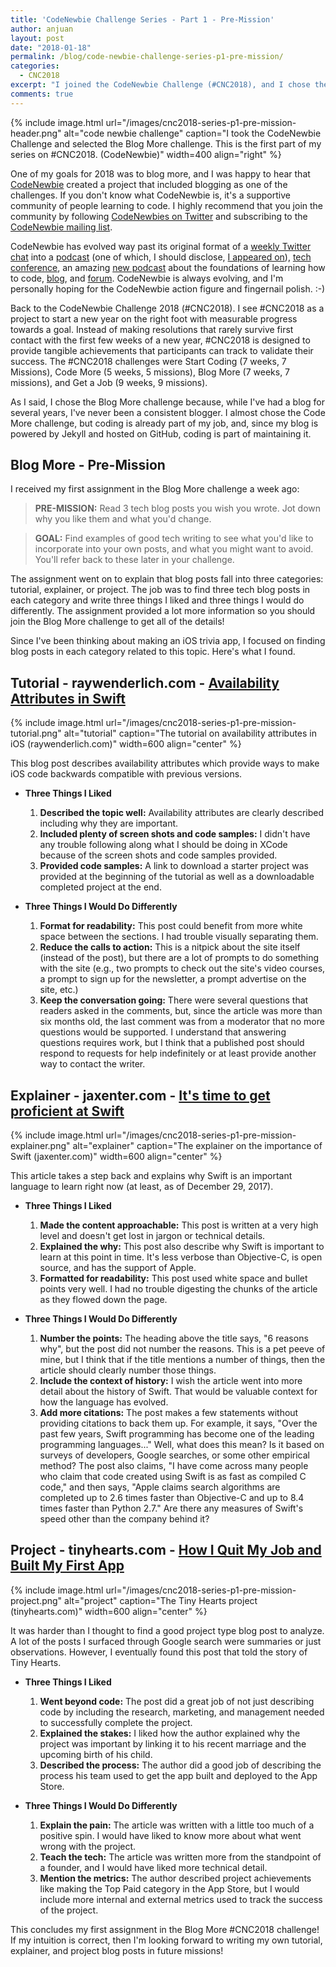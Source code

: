 ```yaml
---
title: 'CodeNewbie Challenge Series - Part 1 - Pre-Mission'
author: anjuan
layout: post
date: "2018-01-18"
permalink: /blog/code-newbie-challenge-series-p1-pre-mission/
categories:
  - CNC2018
excerpt: "I joined the CodeNewbie Challenge (#CNC2018), and I chose the Blog More challenge. I'm turning my work on this challenge into a blog series, and this is Part 1: The Pre-Mission!"
comments: true
---
```


{% include image.html url="/images/cnc2018-series-p1-pre-mission-header.png" alt="code newbie challenge" caption="I took the CodeNewbie Challenge and selected the Blog More challenge. This is the first part of my series on #CNC2018. (CodeNewbie)" width=400 align="right" %}

One of my goals for 2018 was to blog more, and I was happy to hear that [CodeNewbie](https://www.codenewbie.org/) created a project that included blogging as one of the challenges. If you don't know what CodeNewbie is, it's a supportive community of people learning to code. I highly recommend that you join the community by following [CodeNewbies on Twitter](http://twitter.com/codenewbies) and subscribing to the [CodeNewbie mailing list](http://codenewbie.us8.list-manage.com/subscribe?u=0a92a565e5b5037722c845fdb&id=880252aaa9).

CodeNewbie has evolved way past its original format of a [weekly Twitter chat](https://www.codenewbie.org/chat) into a [podcast](https://www.codenewbie.org/podcast) (one of which, I should disclose, [I appeared on](https://www.codenewbie.org/podcast/scrum-master)), [tech conference](http://codelandconf.com/), an amazing [new podcast](https://www.codenewbie.org/basecs) about the foundations of learning how to code, [blog](https://www.codenewbie.org/blogs), and [forum](http://discourse.codenewbie.org/). CodeNewbie is always evolving, and I'm personally hoping for the CodeNewbie action figure and fingernail polish. :-)

Back to the CodeNewbie Challenge 2018 (#CNC2018). I see #CNC2018 as a project to start a new year on the right foot with measurable progress towards a goal. Instead of making resolutions that rarely survive first contact with the first few weeks of a new year, #CNC2018 is designed to provide tangible achievements that participants can track to validate their success. The #CNC2018 challenges were Start Coding (7 weeks, 7 Missions), Code More (5 weeks, 5 missions), Blog More (7 weeks, 7 missions), and Get a Job (9 weeks, 9 missions).

As I said, I chose the Blog More challenge because, while I've had a blog for several years, I've never been a consistent blogger. I almost chose the Code More challenge, but coding is already part of my job, and, since my blog is powered by Jekyll and hosted on GitHub, coding is part of maintaining it.

## Blog More - Pre-Mission

I received my first assignment in the Blog More challenge a week ago:

> **PRE-MISSION:** Read 3 tech blog posts you wish you wrote. Jot down why you like them and what you'd change.

> **GOAL:** Find examples of good tech writing to see what you'd like to incorporate into your own posts, and what you might want to avoid. You'll refer back to these later in your challenge.

The assignment went on to explain that blog posts fall into three categories: tutorial, explainer, or project. The job was to find three tech blog posts in each category and write three things I liked and three things I would do differently. The assignment provided a lot more information so you should join the Blog More challenge to get all of the details!

Since I've been thinking about making an iOS trivia app, I focused on finding blog posts in each category related to this topic. Here's what I found.

## Tutorial - raywenderlich.com - [Availability Attributes in Swift](https://www.raywenderlich.com/139077/availability-attributes-swift)

{% include image.html url="/images/cnc2018-series-p1-pre-mission-tutorial.png" alt="tutorial" caption="The tutorial on availability attributes in iOS (raywenderlich.com)" width=600 align="center" %}

This blog post describes availability attributes which provide ways to make iOS code backwards compatible with previous versions. 

* **Three Things I Liked**
  1. **Described the topic well:** Availability attributes are clearly described including why they are important.
  2. **Included plenty of screen shots and code samples:** I didn't have any trouble following along what I should be doing in XCode because of the screen shots and code samples provided.
  3. **Provided code samples:** A link to download a starter project was provided at the beginning of the tutorial as well as a downloadable completed project at the end.

* **Three Things I Would Do Differently**
  1. **Format for readability:** This post could benefit from more white space between the sections. I had trouble visually separating them.
  2. **Reduce the calls to action:** This is a nitpick about the site itself (instead of the post), but there are a lot of prompts to do something with the site (e.g., two prompts to check out the site's video courses, a prompt to sign up for the newsletter, a prompt advertise on the site, etc.)
  3. **Keep the conversation going:** There were several questions that readers asked in the comments, but, since the article was more than six months old, the last comment was from a moderator that no more questions would be supported. I understand that answering questions requires work, but I think that a published post should respond to requests for help indefinitely or at least provide another way to contact the writer.


## Explainer - jaxenter.com - [It's time to get proficient at Swift](https://jaxenter.com/swift-get-proficient-139818.html)

{% include image.html url="/images/cnc2018-series-p1-pre-mission-explainer.png" alt="explainer" caption="The explainer on the importance of Swift (jaxenter.com)" width=600 align="center" %}

This article takes a step back and explains why Swift is an important language to learn right now (at least, as of December 29, 2017).

* **Three Things I Liked**
  1. **Made the content approachable:** This post is written at a very high level and doesn't get lost in jargon or technical details.
  2. **Explained the why:** This post also describe why Swift is important to learn at this point in time. It's less verbose than Objective-C, is open source, and has the support of Apple.
  3. **Formatted for readability:** This post used white space and bullet points very well. I had no trouble digesting the chunks of the article as they flowed down the page.

* **Three Things I Would Do Differently**
  1. **Number the points:** The heading above the title says, "6 reasons why", but the post did not number the reasons. This is a pet peeve of mine, but I think that if the title mentions a number of things, then the article should clearly number those things.
  2. **Include the context of history:** I wish the article went into more detail about the history of Swift. That would be valuable context for how the language has evolved.
  3. **Add more citations:** The post makes a few statements without providing citations to back them up. For example, it says, "Over the past few years, Swift programming has become one of the leading programming languages..." Well, what does this mean? Is it based on surveys of developers, Google searches, or some other empirical method? The post also claims, "I have come across many people who claim that code created using Swift is as fast as compiled C code," and then says, "Apple claims search algorithms are completed up to 2.6 times faster than Objective-C and up to 8.4 times faster than Python 2.7." Are there any measures of Swift's speed other than the company behind it?


## Project - tinyhearts.com - [How I Quit My Job and Built My First App](https://blog.tinyhearts.com/how-i-quit-my-job-and-built-my-first-app-d2a2e1086f41)

{% include image.html url="/images/cnc2018-series-p1-pre-mission-project.png" alt="project" caption="The Tiny Hearts project (tinyhearts.com)" width=600 align="center" %}

It was harder than I thought to find a good project type blog post to analyze. A lot of the posts I surfaced through Google search were summaries or just observations. However, I eventually found this post that told the story of Tiny Hearts.

* **Three Things I Liked**
  1. **Went beyond code:** The post did a great job of not just describing code by including the research, marketing, and management needed to successfully complete the project.
  2. **Explained the stakes:** I liked how the author explained why the project was important by linking it to his recent marriage and the upcoming birth of his child.
  3. **Described the process:** The author did a good job of describing the process his team used to get the app built and deployed to the App Store.

* **Three Things I Would Do Differently**
  1. **Explain the pain:** The article was written with a little too much of a positive spin. I would have liked to know more about what went wrong with the project.
  2. **Teach the tech:** The article was written more from the standpoint of a founder, and I would have liked more technical detail.
  3. **Mention the metrics:** The author described project achievements like making the Top Paid category in the App Store, but I would include more internal and external metrics used to track the success of the project.

This concludes my first assignment in the Blog More #CNC2018 challenge! If my intuition is correct, then I'm looking forward to writing my own tutorial, explainer, and project blog posts in future missions!
